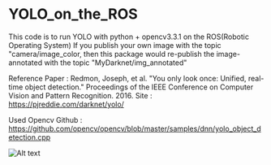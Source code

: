# YOLO_on_the_ROS
This code is to run YOLO with python + opencv3.3.1 on the ROS(Robotic Operating System)
If you publish your own image with the topic "camera/image_color,
   then this package would re-publish the image-annotated with the topic "MyDarknet/img_annotated"

Reference
Paper : Redmon, Joseph, et al. "You only look once: Unified, real-time object detection." Proceedings of the IEEE Conference on Computer Vision and Pattern Recognition. 2016.
Site : https://pjreddie.com/darknet/yolo/

Used Opencv
Github : https://github.com/opencv/opencv/blob/master/samples/dnn/yolo_object_detection.cpp

![Alt text](/src/img_annoated.png?raw=true "origin image")

